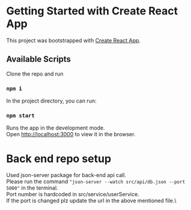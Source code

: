 # Getting Started with Create React App

This project was bootstrapped with [Create React App](https://github.com/facebook/create-react-app).

## Available Scripts
Clone the repo and run 
### `npm i`
In the project directory, you can run:

### `npm start`

Runs the app in the development mode.\
Open [http://localhost:3000](http://localhost:3000) to view it in the browser.

# Back end repo setup

Used json-server package for back-end api call.\
Please run the command `"json-server --watch src/api/db.json --port 5000"` in the terminal.\
Port number is hardcoded in src/service/userService.\
If the port is changed plz update the url in the above mentioned file.\
